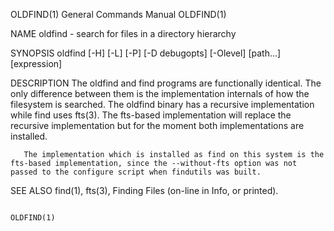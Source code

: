 OLDFIND(1)                                                                                 General Commands Manual                                                                                 OLDFIND(1)



NAME
       oldfind - search for files in a directory hierarchy

SYNOPSIS
       oldfind [-H] [-L] [-P] [-D debugopts] [-Olevel] [path...] [expression]

DESCRIPTION
       The  oldfind  and  find  programs are functionally identical.  The only difference between them is the implementation internals of how the filesystem is searched.  The oldfind binary has a recursive
       implementation while find uses fts(3).  The fts-based implementation will replace the recursive implementation but for the moment both implementations are installed.

       The implementation which is installed as find on this system is the fts-based implementation, since the --without-fts option was not passed to the configure script when findutils was built.

SEE ALSO
       find(1), fts(3), Finding Files (on-line in Info, or printed).



                                                                                                                                                                                                   OLDFIND(1)
